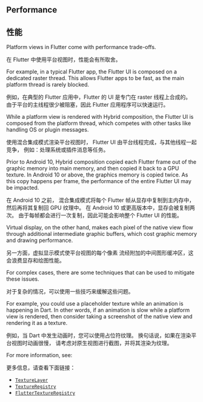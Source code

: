 ## Performance

## 性能

Platform views in Flutter come with performance trade-offs.

在 Flutter 中使用平台视图时，性能会有所取舍。

For example, in a typical Flutter app, the Flutter UI is composed
on a dedicated raster thread. This allows Flutter apps to be fast,
as the main platform thread is rarely blocked.

例如，在典型的 Flutter 应用中，Flutter 的 UI 是专门在 raster 线程上合成的。
由于平台的主线程很少被阻塞，因此 Flutter 应用程序可以快速运行。

While a platform view is rendered with Hybrid composition,
the Flutter UI is composed from the platform thread,
which competes with other tasks like handling OS or plugin messages.

使用混合集成模式渲染平台视图时，
Flutter UI 由平台线程完成，与其他线程一起竞争，
例如：处理系统或插件消息等任务。

Prior to Android 10, Hybrid composition copied each Flutter frame
out of the graphic memory into main memory, and then copied it back
to a GPU texture. In Android 10 or above, the graphics memory is
copied twice. As this copy happens per frame, the performance of
the entire Flutter UI may be impacted.

在 Android 10 之前，
混合集成模式将每个 Flutter 帧从显存中复制到主内存中，
然后再将其复制回 GPU 纹理中。
在 Android 10 或更高版本中，显存会被复制两次。
由于每帧都会进行一次复制，因此可能会影响整个 Flutter UI 的性能。

Virtual display, on the other hand,
makes each pixel of the native view
flow through additional intermediate graphic buffers,
which cost graphic memory and drawing performance.

另一方面，虚拟显示模式使平台视图的每个像素
流经附加的中间图形缓冲区，这会浪费显存和绘图性能。

For complex cases, there are some techniques that
can be used to mitigate these issues.

对于复杂的情况，可以使用一些技巧来缓解这些问题。

For example, you could use a placeholder texture
while an animation is happening in Dart.
In other words, if an animation is slow while a
platform view is rendered,
then consider taking a screenshot of the
native view and rendering it as a texture.

例如，当 Dart 中发生动画时，您可以使用占位符纹理。
换句话说，如果在渲染平台视图时动画很慢，
请考虑对原生视图进行截图，并将其渲染为纹理。

For more information, see:

更多信息，请查看下面链接：

* [`TextureLayer`][]
* [`TextureRegistry`][]
* [`FlutterTextureRegistry`][]

[`FlutterTextureRegistry`]: {{site.api}}/objcdoc/Protocols/FlutterTextureRegistry.html
[`TextureLayer`]: {{site.api}}/flutter/rendering/TextureLayer-class.html
[`TextureRegistry`]: {{site.api}}/javadoc/io/flutter/view/TextureRegistry.html

